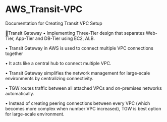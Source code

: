 # AWS_Transit-VPC
Documentation for Creating Transit VPC Setup

📝Transit Gateway
•	Implementing Three-Tier design that separates Web-Tier, App-Tier and DB-Tier using EC2, ALB.

•	Transit Gateway in AWS is used to connect multiple VPC connections together

• It acts like a central hub to connect multiple VPC.

• Transit Gateway simplifies the network management for large-scale environments by centralizing connectivity.

• TGW routes traffic between all attached VPCs and on-premises networks automatically.

• Instead of creating peering connections between every VPC (which becomes more complex when number VPC increased), TGW is best option for large-scale environment.
